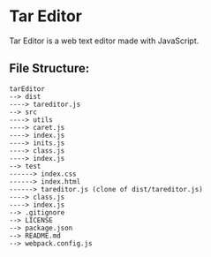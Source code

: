 # Tar Editor 

Tar Editor is a web text editor made with JavaScript.

## File Structure:
```
tarEditor
--> dist
----> tareditor.js
--> src
----> utils
----> caret.js
----> index.js
----> inits.js
----> class.js
----> index.js
--> test
------> index.css
------> index.html
------> tareditor.js (clone of dist/tareditor.js)
----> class.js
----> index.js
--> .gitignore
--> LICENSE
--> package.json
--> README.md
--> webpack.config.js
```
